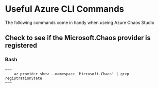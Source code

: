 # Useful Azure CLI Commands
The following commands come in handy when useing Azure Chaos Studio

## Check to see if the Microsoft.Chaos provider is registered <br>

### Bash ###

    ~~~
        az provider show --namespace 'Microsoft.Chaos' | grep registrationState
    ~~~

    
    
